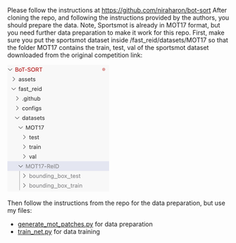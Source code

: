 Please follow the instructions at https://github.com/niraharon/bot-sort
After cloning the repo, and following the instructions provided by the authors, you should prepare the data. Note, Sportsmot is already in MOT17 format, but you need further data preparation to make it work for this repo.
First, make sure you put the sportsmot dataset inside /fast_reid/datasets/MOT17 so that the folder MOT17 contains the train, test, val of the sportsmot dataset downloaded from the original competition link:

![img.png](img.png)

Then follow the instructions from the repo for the data preparation, but use my files:
- [generate_mot_patches.py](generate_mot_patches.py) for data preparation
- [train_net.py](train_net.py) for data training